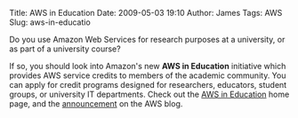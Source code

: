 Title: AWS in Education
Date: 2009-05-03 19:10
Author: James
Tags: AWS
Slug: aws-in-educatio

Do you use Amazon Web Services for research purposes at a university, or
as part of a university course?

If so, you should look into Amazon's new **AWS in Education** initiative
which provides AWS service credits to members of the academic community.
You can apply for credit programs designed for researchers, educators,
student groups, or university IT departments. Check out the [AWS in
Education][] home page, and the [announcement][] on the AWS blog.

  [AWS in Education]: http://aws.amazon.com/education/
  [announcement]: http://aws.typepad.com/aws/2009/04/aws-in-education.html
